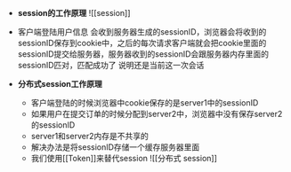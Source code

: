
- **session的工作原理**
![[session]]

- 客户端登陆用户信息  会收到服务器生成的sessionID，浏览器会将收到的sessionID保存到cookie中，之后的每次请求客户端就会把cookie里面的sessionID提交给服务器，服务器收到的sessionID会跟服务器内存里面的sessionID匹对，匹配成功了 说明还是当前这一次会话

- **分布式session工作原理**
	- 客户端登陆的时候浏览器中cookie保存的是server1中的sessionID
	- 如果用户在提交订单的时候分配到server2中，浏览器中没有保存server2的sessionID
	- server1和server2内存是不共享的
	- 解决办法是将sessionID存储一个缓存服务器里面
	- 我们使用[[Token]]来替代session
![[分布式 session]]